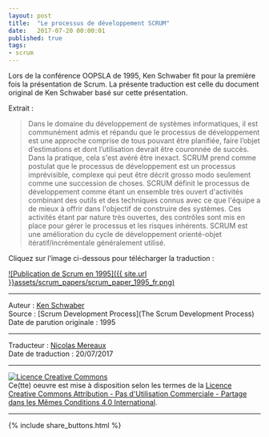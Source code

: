 ```yaml
---
layout: post
title:  "Le processus de développement SCRUM"
date:   2017-07-20 00:00:01
published: true
tags: 
- scrum
---
```


Lors de la conférence OOPSLA de 1995, Ken Schwaber fit pour la première fois la présentation de Scrum.
La présente traduction est celle du document original de Ken Schwaber basé sur cette présentation.

Extrait : 
> Dans le domaine du développement de systèmes informatiques, il est communément admis et répandu que le processus de développement est une approche comprise de tous pouvant être planifiée, faire l’objet d’estimations et dont l’utilisation devrait être couronnée de succès. Dans la pratique, cela s'est avéré être inexact. SCRUM prend comme postulat que le processus de développement est un processus imprévisible, complexe qui peut être décrit grosso modo seulement comme une succession de choses. SCRUM définit le processus de développement comme étant un ensemble très ouvert d'activités combinant des outils et des techniques connus avec ce que l'équipe a de mieux à offrir dans l'objectif de construire des systèmes. Ces activités étant par nature très ouvertes, des contrôles sont mis en place pour gérer le processus et les risques inhérents. SCRUM est une amélioration du cycle de développement orienté-objet itératif/incrémentale généralement utilisé.


Cliquez sur l’image ci-dessous pour télécharger la traduction :

[![Publication de Scrum en 1995]({{ site.url }}assets/scrum_papers/scrum_paper_1995_fr.png)](https://www.dropbox.com/s/3ya4twzhmk8z7t7/Scrum%20OOPSLA%201995%20-%20fr.pdf?dl=0)


---
Auteur : [Ken Schwaber](https://kenschwaber.wordpress.com/about/)  
Source : [Scrum Development Process](The Scrum Development Process)  
Date de parution originale : 1995  

---
Traducteur : [Nicolas Mereaux](http://www.les-traducteurs-agiles.org/traducteurs/)  
Date de traduction : 20/07/2017  

---

<a rel="license" href="http://creativecommons.org/licenses/by-nc-sa/4.0/"><img alt="Licence Creative Commons" style="border-width:0" src="http://i.creativecommons.org/l/by-nc-sa/4.0/88x31.png" /></a><br />Ce(tte) oeuvre est mise à disposition selon les termes de la <a rel="license" href="http://creativecommons.org/licenses/by-nc-sa/4.0/">Licence Creative Commons Attribution - Pas d'Utilisation Commerciale - Partage dans les Mêmes Conditions 4.0 International</a>.

---

{% include share_buttons.html %}
